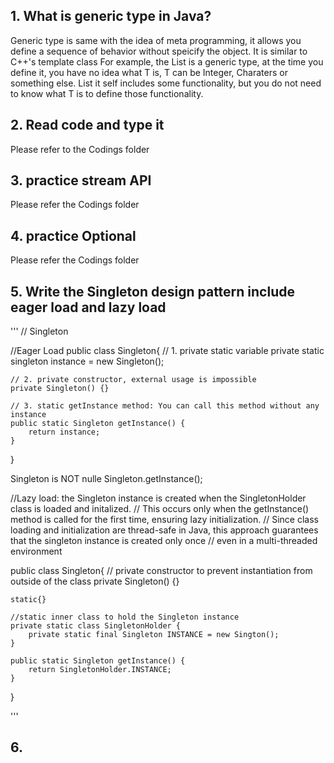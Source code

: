 ## 1. What is generic type in Java?

Generic type is same with the idea of meta programming, it allows you define a sequence of behavior without speicify the object. It is similar to C++'s template class
For example, the List<T> is a generic type, at the time you define it, you have no idea what T is, T can be Integer, Charaters or something else. List it self includes some functionality, but you do not need to know what T is to define those functionality.

## 2. Read code and type it

Please refer to the Codings folder

## 3. practice stream API

Please refer the Codings folder

## 4. practice Optional

Please refer the Codings folder

## 5. Write the Singleton design pattern include eager load and lazy load
'''
// Singleton

//Eager Load
public class Singleton{
	// 1. private static variable
	private static singleton instance = new Singleton();

	// 2. private constructor, external usage is impossible
	private Singleton() {}

	// 3. static getInstance method: You can call this method without any instance
	public static Singleton getInstance() {
		return instance;
	}
}

Singleton is NOT nulle
Singleton.getInstance();


//Lazy load: the Singleton instance is created when the SingletonHolder class is loaded and initalized.
// This occurs only when the getInstance() method is called for the first time, ensuring lazy initialization.
// Since class loading and initialization are thread-safe in Java, this approach guarantees that the singleton instance is created only once
// even in a multi-threaded environment

public class Singleton{
	// private constructor to prevent instantiation from outside of the class
	private Singleton() {}

	static{}

	//static inner class to hold the Singleton instance
	private static class SingletonHolder {
		private static final Singleton INSTANCE = new Sington();
	}

	public static Singleton getInstance() {
		return SingletonHolder.INSTANCE;
	}
}

'''

## 6. 
